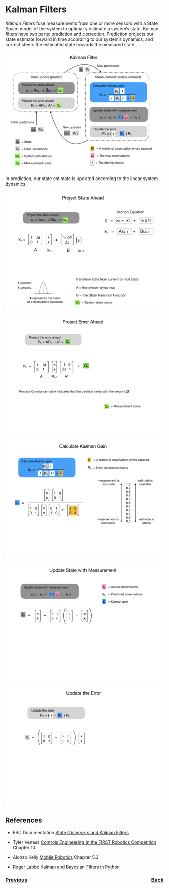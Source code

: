 # Kalman Filters
*Kalman Filters* fuse measurements from one or more sensors with a State Space model of the system to optimally estimate a system’s state. Kalman filters have two parts: prediction and correction. Prediction projects our state estimate forward in time according to our system’s dynamics, and correct steers the estimated state towards the measured state.  

![Kalman Filter](../../images/FRCOptimalEstimation/FRCOptimalEstimation.001.jpeg)

In prediction, our state estimate is updated according to the linear system dynamics.

![Project State Ahead](../../images/FRCOptimalEstimation/FRCOptimalEstimation.002.jpeg)

![Project Error Ahead](../../images/FRCOptimalEstimation/FRCOptimalEstimation.003.jpeg)

![Calculate Kalman Gain](../../images/FRCOptimalEstimation/FRCOptimalEstimation.004.jpeg)

![Update State with Measurement](../../images/FRCOptimalEstimation/FRCOptimalEstimation.005.jpeg)

![Update the Error](../../images/FRCOptimalEstimation/FRCOptimalEstimation.006.jpeg)

## References
- FRC Documentation [State Observers and Kalman Filters](https://docs.wpilib.org/en/stable/docs/software/advanced-controls/state-space/state-space-observers.html)

- Tyler Veness [Controls Engineering in the
FIRST Robotics Competition](https://file.tavsys.net/control/controls-engineering-in-frc.pdf) Chapter 10.

- Alonzo Kelly [Mobile Robotics](https://www.cambridge.org/core/books/mobile-robotics/5BF238489F9BC337C0736432C87B3091) Chapter 5.3

- Roger Labbe [Kalman and Bayesian Filters in Python](https://github.com/rlabbe/Kalman-and-Bayesian-Filters-in-Python)

<h3><span style="float:left">
<a href="stateEstimation">Previous</a></span>
<span style="float:right">
<a href="optimalEstimationIndex">Back</a></span></h3>